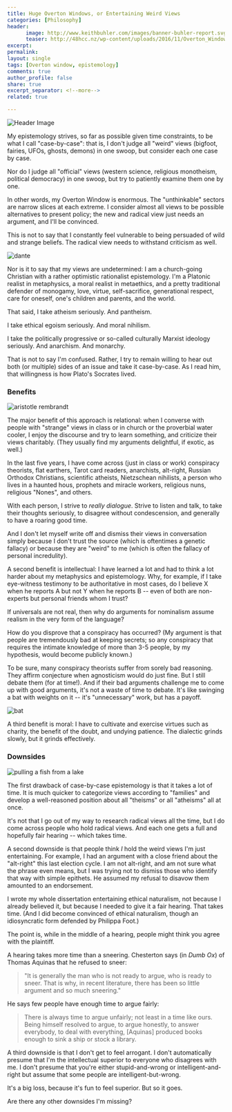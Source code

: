 ```yaml
---
title: Huge Overton Windows, or Entertaining Weird Views
categories: [Philosophy]
header:
      image: http://www.keithbuhler.com/images/banner-buhler-report.svg
      teaser: http://48hcc.nz/wp-content/uploads/2016/11/Overton_Window-1024x538.jpg
excerpt: 
permalink: 
layout: single
tags: [Overton window, epistemology]
comments: true
author_profile: false
share: true
excerpt_separator: <!--more-->
related: true

---
```


![Header Image](http://48hcc.nz/wp-content/uploads/2016/11/Overton_Window-1024x538.jpg)

My epistemology strives, so far as possible given time constraints, to be what I call "case-by-case": that is, I don't judge all "weird" views (bigfoot, fairies, UFOs, ghosts, demons) in one swoop, but consider each one case by case. 

Nor do I judge all "official" views (western science, religious monotheism, political democracy) in one swoop, but try to patiently examine them one by one. 

In other words, my Overton Window is enormous. The "unthinkable" sectors are narrow slices at each extreme.  I consider almost all views to be possible alternatives to present policy; the new and radical view just needs an argument, and I'll be convinced. 

This is not to say that I constantly feel vulnerable to being persuaded of wild and strange beliefs. The radical view needs to withstand criticism as well. 

![dante](https://s-media-cache-ak0.pinimg.com/564x/1c/2f/87/1c2f877af59c5a8eef274bc929934847.jpg)

Nor is it to say that my views are undetermined: I am a church-going Christian with a rather optimistic rationalist epistemology. I'm a Platonic realist in metaphysics, a moral realist in metaethics, and a pretty traditional defender of monogamy, love, virtue, self-sacrifice, generational respect, care for oneself, one's children and parents, and the world. 

That said, I take atheism seriously. And pantheism. 

I take ethical egoism seriously. And moral nihilism.  

I take the politically progressive or so-called culturally Marxist ideology seriously.  And anarchism. And monarchy. 

That is not to say I'm confused. Rather, I try to remain willing to hear out both (or multiple) sides of an issue and take it case-by-case. As I read him, that willingness is how Plato's Socrates lived. 


### Benefits


![aristotle rembrandt](http://www.energyenhancement.org/Rembrandt-Aristotle-contemplating-bust-Homer.jpg)

The major benefit of this approach is relational: when I converse with people with "strange" views in class or in church or the proverbial water cooler, I enjoy the discourse and try to learn something, and criticize their views charitably. (They usually find my arguments delightful, if exotic, as well.)

In the last five years, I have come across (just in class or work) conspiracy theorists, flat earthers, Tarot card readers, anarchists, alt-right, Russian Orthodox Christians, scientific atheists, Nietzschean nihilists, a person who lives in a haunted hous, prophets and miracle workers, religious nuns, religious "Nones", and others. 

With each person, I strive to _really dialogue_. Strive to listen and talk, to take their thoughts seriously, to disagree without condescension, and generally to have a roaring good time. 

<!--more-->

And I don't let myself write off and dismiss their views in conversation simply because I don't trust the source (which is oftentimes a genetic fallacy) or because they are "weird" to me (which is often the fallacy of personal incredulity). 

A second benefit is intellectual: I have learned a lot and had to think a lot harder about my metaphysics and epistemology. Why, for example, if I take eye-witness testimony to be authoritative in most cases, do I believe X when he reports A but not Y when he reports B -- even of both are non-experts but personal friends whom I trust? 

If universals are not real, then why do arguments for nominalism assume realism in the very form of the language? 

How do you disprove that a conspiracy has occurred? (My argument is that people are tremendously bad at keeping secrets; so any conspiracy that requires the intimate knowledge of more than 3-5 people, by my hypothesis, would become publicly known.) 

To be sure, many conspiracy theorists suffer from sorely bad reasoning. They affirm conjecture when agnosticism would do just fine. But I still debate them (for at time!).  And if their bad arguments challenge me to come up with good arguments, it's not a waste of time to debate. It's like swinging a bat with weights on it -- it's "unnecessary" work, but has a payoff. 

![bat](http://upl.stack.com/wp-content/uploads/Do-Donuts-Improve-Bat-Speed.jpg)

A third benefit is moral: I have to cultivate and exercise virtues such as charity, the benefit of the doubt, and undying patience. The dialectic grinds slowly, but it grinds effectively. 


### Downsides

![pulling a fish from a lake](https://faculty.history.wisc.edu/sommerville/367/367images/tobiasangel.jpg)

The first drawback of case-by-case epistemology is that it takes a lot of time. It is much quicker to categorize views according to "families" and develop a well-reasoned position about all "theisms" or all "atheisms" all at once. 

It's not that I go out of my way to research radical views all the time, but I do come across people who hold radical views. And each one gets a full and hopefully fair hearing -- which takes time. 

A second downside is that people think _I_ hold the weird views I'm just entertaining. For example, I had an argument with a close friend about the "alt-right" this last election cycle. I am not alt-right, and am not sure what the phrase even means, but I was trying not to dismiss those who identify that way with simple epithets. He assumed my refusal to disavow them amounted to an endorsement. 

I wrote my whole dissertation entertaining ethical naturalism, not because I already believed it, but because I needed to give it a fair hearing. That takes time. (And I did become convinced of ethical naturalism, though an idiosyncratic form defended by Philippa Foot.) 

The point is, while in the middle of a hearing, people might think you agree with the plaintiff. 

A hearing takes more time than a sneering. Chesterton says (in _Dumb Ox_) of Thomas Aquinas that he refused to sneer: 

>"It is generally the man who is not ready to argue, who is ready to sneer. That is why, in recent literature, there has been so little argument and so much sneering."


He says few people have enough time to argue fairly: 

>There is always time to argue unfairly; not least in a time like ours.  Being himself resolved to argue, to argue honestly, to answer everybody, to deal with everything, [Aquinas] produced books enough to sink a ship or stock a library. 


A third downside is that I don't get to feel arrogant. I don't automatically presume that I'm the intellectual superior to everyone who disagrees with me. I don't presume that you're either stupid-and-wrong or intelligent-and-right but assume that some people are intelligent-but-wrong.

It's a big loss, because it's fun to feel superior. But so it goes. 

Are there any other downsides I'm missing? 